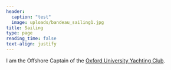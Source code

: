 ```yaml
---
header:
  caption: "test"
  image: uploads/bandeau_sailing1.jpg
title: Sailing
type: page
reading_time: false
text-align: justify
---
```


I am the Offshore Captain of the [Oxford University Yachting Club](https://ouyc.co.uk).

